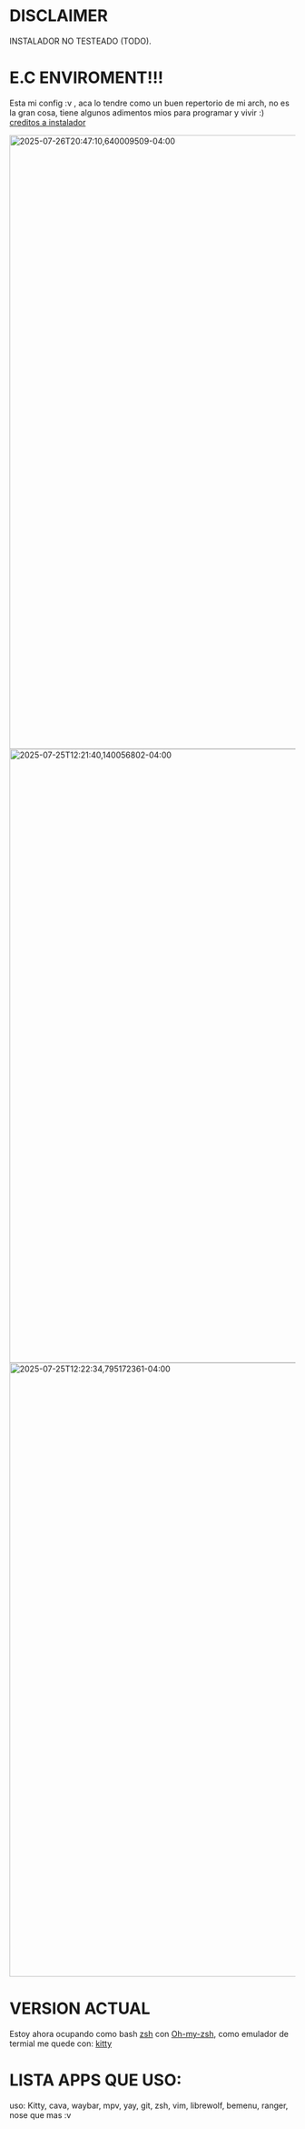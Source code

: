 # DISCLAIMER 
INSTALADOR NO TESTEADO (TODO).
# E.C ENVIROMENT!!!
Esta mi config :v , aca lo tendre como un buen repertorio de mi arch, no es la gran cosa, tiene algunos adimentos mios para programar y vivir :) [creditos a instalador](https://github.com/dakota-m/hyprland-setup/blob/main/1-install.sh)

<img width="1920" height="1080" alt="2025-07-26T20:47:10,640009509-04:00" src="https://github.com/user-attachments/assets/dc5b604f-56ff-428e-ac8e-4eba6be92f5e" />

<img width="1920" height="1080" alt="2025-07-25T12:21:40,140056802-04:00" src="https://github.com/user-attachments/assets/e9b8a356-e227-422a-98dc-6553ec0b6a6c" />

<img width="1920" height="1080" alt="2025-07-25T12:22:34,795172361-04:00" src="https://github.com/user-attachments/assets/c59abec8-51f3-40eb-96dd-4fc456fb44e4" />


# VERSION ACTUAL 
Estoy ahora ocupando como bash [zsh](https://wiki.archlinux.org/title/Zsh) con [Oh-my-zsh](https://ohmyz.sh/#install), como emulador de termial me quede con: [kitty](https://sw.kovidgoyal.net/kitty/)

# LISTA APPS QUE USO:
uso: Kitty, cava, waybar, mpv, yay, git, zsh, vim, librewolf, bemenu, ranger, nose que mas :v
